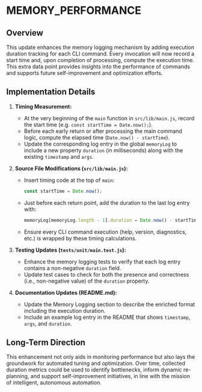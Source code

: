 # MEMORY_PERFORMANCE

## Overview
This update enhances the memory logging mechanism by adding execution duration tracking for each CLI command. Every invocation will now record a start time and, upon completion of processing, compute the execution time. This extra data point provides insights into the performance of commands and supports future self-improvement and optimization efforts.

## Implementation Details
1. **Timing Measurement:**
   - At the very beginning of the `main` function in `src/lib/main.js`, record the start time (e.g. `const startTime = Date.now();`).
   - Before each early return or after processing the main command logic, compute the elapsed time (`Date.now() - startTime`).
   - Update the corresponding log entry in the global `memoryLog` to include a new property `duration` (in milliseconds) along with the existing `timestamp` and `args`.

2. **Source File Modifications (`src/lib/main.js`):**
   - Insert timing code at the top of `main`:
     ```js
     const startTime = Date.now();
     ```
   - Just before each return point, add the duration to the last log entry with:
     ```js
     memoryLog[memoryLog.length - 1].duration = Date.now() - startTime;
     ```
   - Ensure every CLI command execution (help, version, diagnostics, etc.) is wrapped by these timing calculations.

3. **Testing Updates (`tests/unit/main.test.js`):**
   - Enhance the memory logging tests to verify that each log entry contains a non-negative `duration` field.
   - Update test cases to check for both the presence and correctness (i.e., non-negative value) of the `duration` property.

4. **Documentation Updates (README.md):**
   - Update the Memory Logging section to describe the enriched format including the execution duration.
   - Include an example log entry in the README that shows `timestamp`, `args`, and `duration`.

## Long-Term Direction
This enhancement not only aids in monitoring performance but also lays the groundwork for automated tuning and optimization. Over time, collected duration metrics could be used to identify bottlenecks, inform dynamic re-planning, and support self-improvement initiatives, in line with the mission of intelligent, autonomous automation.
